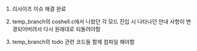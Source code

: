 1. 리사이즈 이슈 해결 완료

2. temp_branch의 coshell.c에서 나왔던 각 모드 진입 시 나타나던 안내 사항이 변경되어버려서 다시 원래대로 되돌려야함

3. temp_branch의 todo 관련 코드들 함께 컴파일 해야함
